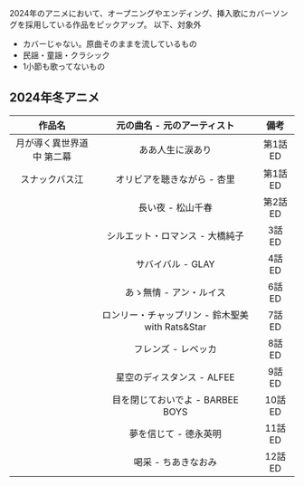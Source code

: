 2024年のアニメにおいて、オープニングやエンディング、挿入歌にカバーソングを採用している作品をピックアップ。
以下、対象外
- カバーじゃない。原曲そのままを流しているもの
- 民謡・童謡・クラシック
- 1小節も歌ってないもの

## 2024年冬アニメ

|作品名|元の曲名 - 元のアーティスト|備考|
|:-:|:-:|:-:|
|月が導く異世界道中 第二幕|ああ人生に涙あり|第1話 ED|
|スナックバス江|オリビアを聴きながら - 杏里|第1話 ED|
||長い夜 - 松山千春|第2話 ED|
||シルエット・ロマンス - 大橋純子|3話 ED|
||サバイバル - GLAY|4話 ED|
||あゝ無情 - アン・ルイス|6話 ED|
||ロンリー・チャップリン - 鈴木聖美 with Rats&Star|7話 ED|
||フレンズ - レベッカ|8話 ED|
||星空のディスタンス - ALFEE|9話 ED|
||目を閉じておいでよ - BARBEE BOYS|10話 ED|
||夢を信じて - 德永英明|11話 ED|
||喝采 - ちあきなおみ|12話 ED|
